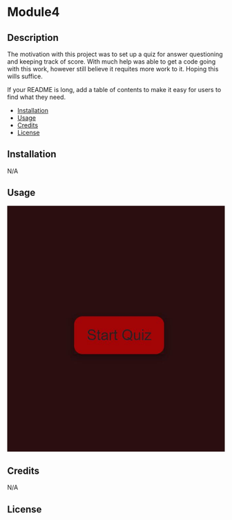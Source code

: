 # Module4


## Description

The motivation with this project was to set up a quiz for answer questioning and keeping track of score. With much help was able to get a code going with this work,
however still believe it requites more work to it. Hoping this wills suffice.

If your README is long, add a table of contents to make it easy for users to find what they need.

- [Installation](#installation)
- [Usage](#usage)
- [Credits](#credits)
- [License](#license)

## Installation

N/A

## Usage

![Screenshot](./assets/screenshot.jpg)

## Credits

N/A

## License
